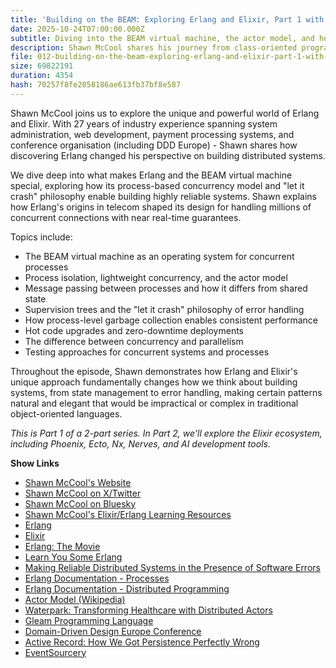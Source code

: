 ```yaml
---
title: 'Building on the BEAM: Exploring Erlang and Elixir, Part 1 with Shawn McCool'
date: 2025-10-24T07:00:00.000Z
subtitle: Diving into the BEAM virtual machine, the actor model, and how Erlang's unique approach to concurrency changes the way we think about building systems
description: Shawn McCool shares his journey from class-oriented programming to discovering the power of Erlang and Elixir. We explore the BEAM virtual machine, process isolation, message passing, and how Erlang's unique approach to fault tolerance and concurrency enables building more resilient systems.
file: 012-building-on-the-beam-exploring-erlang-and-elixir-part-1-with-shawn-mccool.mp3
size: 69822191
duration: 4354
hash: 70257f8fe2058186ae613fb37bf8e587
---
```


Shawn McCool joins us to explore the unique and powerful world of Erlang and Elixir.
With 27 years of industry experience spanning system administration, web development, payment processing systems, and conference organisation (including DDD Europe) - Shawn shares how discovering Erlang changed his perspective on building distributed systems.

We dive deep into what makes Erlang and the BEAM virtual machine special, exploring how its process-based concurrency model and "let it crash" philosophy enable building highly reliable systems.
Shawn explains how Erlang's origins in telecom shaped its design for handling millions of concurrent connections with near real-time guarantees.

Topics include:

- The BEAM virtual machine as an operating system for concurrent processes
- Process isolation, lightweight concurrency, and the actor model
- Message passing between processes and how it differs from shared state
- Supervision trees and the "let it crash" philosophy of error handling
- How process-level garbage collection enables consistent performance
- Hot code upgrades and zero-downtime deployments
- The difference between concurrency and parallelism
- Testing approaches for concurrent systems and processes

Throughout the episode, Shawn demonstrates how Erlang and Elixir's unique approach fundamentally changes how we think about building systems, from state management to error handling, making certain patterns natural and elegant that would be impractical or complex in traditional object-oriented languages.

_This is Part 1 of a 2-part series. In Part 2, we'll explore the Elixir ecosystem, including Phoenix, Ecto, Nx, Nerves, and AI development tools._

**Show Links**

- [Shawn McCool's Website](https://shawnmc.cool/)
- [Shawn McCool on X/Twitter](https://x.com/shawnmccool)
- [Shawn McCool on Bluesky](https://bsky.app/profile/shawnmc.cool)
- [Shawn McCool's Elixir/Erlang Learning Resources](https://shawnmc.cool/elixir-erlang-learning-resources/)
- [Erlang](https://www.erlang.org/)
- [Elixir](https://elixir-lang.org/)
- [Erlang: The Movie](https://www.youtube.com/watch?v=xrIjfIjssLE)
- [Learn You Some Erlang](https://learnyousomeerlang.com/)
- [Making Reliable Distributed Systems in the Presence of Software Errors](https://erlang.org/download/armstrong_thesis_2003.pdf)
- [Erlang Documentation - Processes](https://www.erlang.org/doc/reference_manual/processes.html)
- [Erlang Documentation - Distributed Programming](https://www.erlang.org/doc/reference_manual/distributed.html)
- [Actor Model (Wikipedia)](https://en.wikipedia.org/wiki/Actor_model)
- [Waterpark: Transforming Healthcare with Distributed Actors](https://www.youtube.com/watch?v=hdBm4K-vvt0)
- [Gleam Programming Language](https://gleam.run/)
- [Domain-Driven Design Europe Conference](https://dddeurope.com/)
- [Active Record: How We Got Persistence Perfectly Wrong](https://shawnmc.cool/active-record-how-we-got-persistence-perfectly-wrong/)
- [EventSourcery](https://www.youtube.com/c/EventSourcery)
